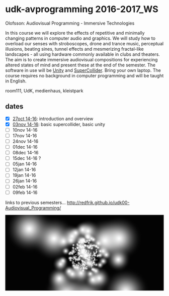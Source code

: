 udk-avprogramming 2016-2017_WS
=========================

Olofsson: Audiovisual Programming - Immersive Technologies

In this course we will explore the effects of repetitive and minimally changing patterns in computer audio and graphics. We will study how to overload our senses with stroboscopes, drone and trance music, perceptual illusions, beating sines, tunnel effects and mesmerizing fractal-like landscapes - all using hardware commonly available in clubs and theaters. The aim is to create immersive audiovisual compositions for experiencing altered states of mind and present these at the end of the semester. The software in use will be [Unity](http://unity3d.com) and [SuperCollider](http://supercollider.github.io). Bring your own laptop.
The course requires no background in computer programming and will be taught in English.

room111, UdK, medienhaus, kleistpark

dates
-----

- [x] [27oct 14-16](https://github.com/redFrik/udk16-Immersive_Technologies/tree/master/udk161027): introduction and overview
- [x] [03nov 14-16](https://github.com/redFrik/udk16-Immersive_Technologies/tree/master/udk161103): basic supercollider, basic unity
- [ ] 10nov 14-16
- [ ] 17nov 14-16
- [ ] 24nov 14-16
- [ ] 01dec 14-16
- [ ] 08dec 14-16
- [ ] 15dec 14-16 ?
- [ ] 05jan 14-16
- [ ] 12jan 14-16
- [ ] 19jan 14-16
- [ ] 26jan 14-16
- [ ] 02feb 14-16
- [ ] 09feb 14-16

links to previous semesters... <http://redfrik.github.io/udk00-Audiovisual_Programming/>

![Immersive_Technologies](Immersive_Technologies.png?raw=true "Immersive_Technologies")
